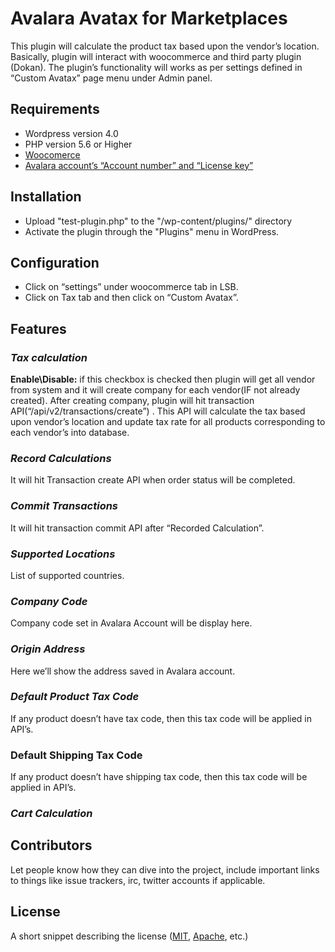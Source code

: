 
# Avalara Avatax for Marketplaces

  This plugin will calculate the product tax based upon the vendor’s location. Basically, plugin will interact with woocommerce and third party plugin (Dokan). The plugin’s functionality will works as per settings defined in “Custom Avatax” page menu under Admin panel.


## Requirements
+ Wordpress version 4.0
+ PHP version 5.6 or Higher
+ [Woocomerce](https://wordpress.org/plugins/woocommerce/#description)
+ [Avalara account’s “Account number” and “License key”](https://www.avalara.com/us/en/index.html)

## Installation
+ Upload \"test-plugin.php\" to the \"/wp-content/plugins/\" directory
+ Activate the plugin through the \"Plugins\" menu in WordPress.


## Configuration
+ Click on “settings” under woocommerce tab in LSB.
+ Click on Tax  tab  and then click on “Custom Avatax”.

## Features

### _Tax calculation_
**Enable\Disable:** if this checkbox is checked then plugin will get all vendor from system and it will create company for each vendor(IF not already created). After creating company, plugin will hit transaction API(“/api/v2/transactions/create”) . This API will calculate the tax based upon vendor’s location and update tax rate for all products corresponding to  each vendor’s into database.
### _Record Calculations_
It will hit Transaction create API  when order status will be completed.
### _Commit Transactions_
It will hit transaction commit API after “Recorded Calculation”.
### _Supported Locations_
List of supported countries.
### _Company Code_
Company code  set in Avalara Account will be display here.
### _Origin Address_
Here we’ll show the address saved in Avalara account.

### _Default Product Tax Code_
If any product doesn’t have tax code, then this tax code will be applied in API’s.
### Default Shipping Tax Code
If any product doesn’t have shipping  tax code, then this tax code will be applied in API’s.

### _Cart Calculation_

   


    
## Contributors

Let people know how they can dive into the project, include important links to things like issue trackers, irc, twitter accounts if applicable.

## License

A short snippet describing the license ([MIT](http://opensource.org/licenses/mit-license.php), [Apache](http://opensource.org/licenses/Apache-2.0), etc.)
